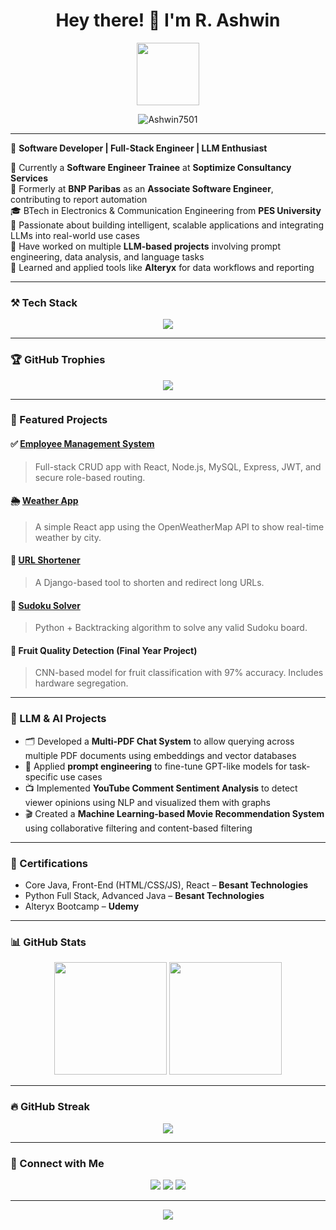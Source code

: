 <h1 align="center">Hey there! 👋 I'm R. Ashwin</h1>
<p align="center">
  <img src="https://media.giphy.com/media/QssGEmpkyEOhBCb7e1/giphy.gif" width="100" />
</p>

<p align="center">
  <img src="https://komarev.com/ghpvc/?username=Ashwin7501&label=Profile%20views&color=0e75b6&style=flat" alt="Ashwin7501" />
</p>

---

🎯 **Software Developer | Full-Stack Engineer | LLM Enthusiast**

📌 Currently a **Software Engineer Trainee** at **Soptimize Consultancy Services**  
💼 Formerly at **BNP Paribas** as an **Associate Software Engineer**, contributing to report automation  
🎓 BTech in Electronics & Communication Engineering from **PES University**  
🚀 Passionate about building intelligent, scalable applications and integrating LLMs into real-world use cases  
🧠 Have worked on multiple **LLM-based projects** involving prompt engineering, data analysis, and language tasks  
📘 Learned and applied tools like **Alteryx** for data workflows and reporting

---

### ⚒️ Tech Stack

<div align="center">
  <img src="https://skillicons.dev/icons?i=react,nodejs,express,js,html,css,sql,py,java,django,alteryx,git,postman" />
</div>

---

### 🏆 GitHub Trophies

<p align="center">
  <img src="https://github-profile-trophy.vercel.app/?username=Ashwin7501&theme=radical&no-frame=true&no-bg=true&margin-w=10" />
</p>

---

### 🚀 Featured Projects

#### ✅ [Employee Management System](https://github.com/Ashwin7501/Employee_Management_System)
> Full-stack CRUD app with React, Node.js, MySQL, Express, JWT, and secure role-based routing.

#### 🌦️ [Weather App](https://weather-app07501.netlify.app/)
> A simple React app using the OpenWeatherMap API to show real-time weather by city.

#### 🔗 [URL Shortener](https://github.com/Ashwin7501/Url-shortner)
> A Django-based tool to shorten and redirect long URLs.

#### 🧩 [Sudoku Solver](https://github.com/Ashwin7501/Sudoku_solver)
> Python + Backtracking algorithm to solve any valid Sudoku board.

#### 🍎 Fruit Quality Detection (Final Year Project)
> CNN-based model for fruit classification with 97% accuracy. Includes hardware segregation.

---

### 🤖 LLM & AI Projects


- 🗂️ Developed a **Multi-PDF Chat System** to allow querying across multiple PDF documents using embeddings and vector databases  
- 💬 Applied **prompt engineering** to fine-tune GPT-like models for task-specific use cases  
- 📺 Implemented **YouTube Comment Sentiment Analysis** to detect viewer opinions using NLP and visualized them with graphs  
- 🎬 Created a **Machine Learning-based Movie Recommendation System** using collaborative filtering and content-based filtering  

---

### 🧠 Certifications

- Core Java, Front-End (HTML/CSS/JS), React – **Besant Technologies**  
- Python Full Stack, Advanced Java – **Besant Technologies**  
- Alteryx Bootcamp – **Udemy**

---

### 📊 GitHub Stats

<div align="center">
  <img height="180em" src="https://github-readme-stats.vercel.app/api?username=Ashwin7501&show_icons=true&theme=tokyonight" />
  <img height="180em" src="https://github-readme-stats.vercel.app/api/top-langs/?username=Ashwin7501&layout=compact&theme=tokyonight" />
</div>

---

### 🔥 GitHub Streak

<p align="center">
  <img src="https://streak-stats.demolab.com/?user=Ashwin7501&theme=tokyonight" />
</p>

---

### 🔗 Connect with Me

<p align="center">
  <a href="https://www.linkedin.com/in/r-ashwin-225993192/"><img src="https://img.shields.io/badge/LinkedIn-blue?logo=linkedin&logoColor=white" /></a>
  <a href="mailto:ashwin75011@gmail.com"><img src="https://img.shields.io/badge/Gmail-red?logo=gmail&logoColor=white" /></a>
  <a href="https://github.com/Ashwin7501"><img src="https://img.shields.io/badge/GitHub-black?logo=github&logoColor=white" /></a>
</p>

---

<p align="center">
  <img src="https://quotes-github-readme.vercel.app/api?type=horizontal&theme=dark" />
</p>
